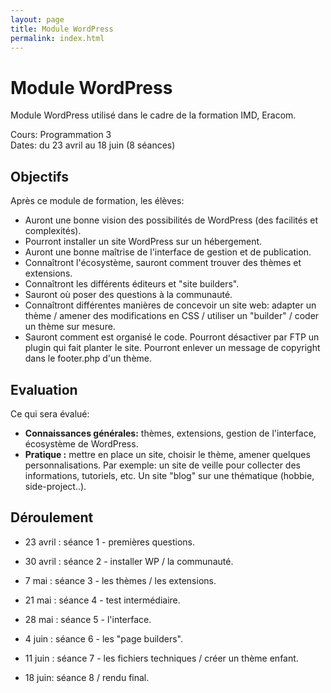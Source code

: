 ```yaml
---
layout: page
title: Module WordPress
permalink: index.html
---
```


# Module WordPress

Module WordPress utilisé dans le cadre de la formation IMD, Eracom.

Cours: Programmation 3  
Dates: du 23 avril au 18 juin (8 séances)



## Objectifs



Après ce module de formation, les élèves:

- Auront une bonne vision des possibilités de WordPress (des facilités et complexités).
- Pourront installer un site WordPress sur un hébergement.
- Auront une bonne maîtrise de l'interface de gestion et de publication.
- Connaîtront l'écosystème, sauront comment trouver des thèmes et extensions.
- Connaîtront les différents éditeurs et "site builders".
- Sauront où poser des questions à la communauté.
- Connaîtront différentes manières de concevoir un site web: adapter un thème / amener des modifications en CSS / utiliser un "builder" / coder un thème sur mesure.
- Sauront comment est organisé le code. Pourront désactiver par FTP un plugin qui fait planter le site. Pourront enlever un message de copyright dans le footer.php d'un thème.



## Evaluation

Ce qui sera évalué:

- **Connaissances générales:** thèmes, extensions, gestion de l'interface, écosystème de WordPress.
- **Pratique :** mettre en place un site, choisir le thème, amener quelques personnalisations. Par exemple: un site de veille pour collecter des informations, tutoriels, etc. Un site "blog" sur une thématique (hobbie, side-project..).

## Déroulement



- 23 avril : séance 1 - premières questions.
- 30 avril : séance 2 - installer WP / la communauté.
- 7 mai : séance 3 - les thèmes / les extensions.

- 21 mai : séance 4 - test intermédiaire.
- 28 mai : séance 5 -  l'interface.
- 4 juin : séance 6 - les "page builders".
- 11 juin : séance 7 - les fichiers techniques / créer un thème enfant.
- 18 juin: séance 8 / rendu final.